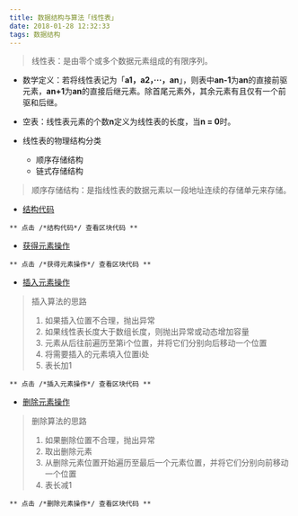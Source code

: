 ```yaml
---
title: 数据结构与算法「线性表」
date: 2018-01-28 12:32:33
tags: 数据结构
---
```


> 线性表：是由零个或多个数据元素组成的有限序列。
* 数学定义：若将线性表记为「**a1，a2，···，an**」，则表中**an-1**为**an**的直接前驱元素，**an+1**为**an**的直接后继元素。除首尾元素外，其余元素有且仅有一个前驱和后继。
* 空表：线性表元素的个数**n**定义为线性表的长度，当**n = 0**时。

* 线性表的物理结构分类
	- 顺序存储结构
	- 链式存储结构

> 顺序存储结构：是指线性表的数据元素以一段地址连续的存储单元来存储。

* [结构代码]()
```objc
** 点击 /*结构代码*/ 查看区块代码 **
```

* [获得元素操作]()
```objc
** 点击 /*获得元素操作*/ 查看区块代码 **
```

* [插入元素操作]()
> 插入算法的思路
>1. 如果插入位置不合理，抛出异常
>2. 如果线性表长度大于数组长度，则抛出异常或动态增加容量
>3. 元素从后往前遍历至第i个位置，并将它们分别向后移动一个位置
>4. 将需要插入的元素填入位置i处
>5. 表长加1

```objc
** 点击 /*插入元素操作*/ 查看区块代码 **
```

* [删除元素操作]()
> 删除算法的思路
>1. 如果删除位置不合理，抛出异常
>2. 取出删除元素
>3. 从删除元素位置开始遍历至最后一个元素位置，并将它们分别向前移动一个位置
>4. 表长减1

```objc
** 点击 /*删除元素操作*/ 查看区块代码 **
```